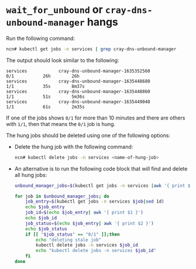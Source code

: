 # `wait_for_unbound` or `cray-dns-unbound-manager` hangs

Run the following command:

```bash
ncn# kubectl get jobs -n services | grep cray-dns-unbound-manager
```

The output should look similar to the following:
```text
services            cray-dns-unbound-manager-1635352560                  0/1           26h        26h
services            cray-dns-unbound-manager-1635448680                  1/1           35s        8m37s
services            cray-dns-unbound-manager-1635448860                  1/1           51s        5m36s
services            cray-dns-unbound-manager-1635449040                  1/1           61s        2m35s
```

If one of the jobs shows `0/1` for more than 10 minutes and there are others with `1/1`, then that means the `0/1` job is hung.

The hung jobs should be deleted using one of the following options:

* Delete the hung job with the following command:

	```bash
	ncn# kubectl delete jobs -n services <name-of-hung-job>
    ```

* An alternative is to run the following code block that will find and delete all hung jobs:

	```bash
    unbound_manager_jobs=$(kubectl get jobs -n services |awk '{ print $1 }'|grep unbound-manager)

    for job in $unbound_manager_jobs; do
        job_entry=$(kubectl get jobs -n services $job|sed 1d)
        echo $job_entry
        job_id=$(echo $job_entry| awk '{ print $1 }')
        echo $job_id
        job_status=$(echo $job_entry| awk '{ print $2 }')
        echo $job_status
    	if [[ "$job_status" == "0/1" ]];then
            echo "deleting stale job"
    		kubectl delete jobs -n services $job_id
            echo "kubectl delete jobs -n services $job_id"
        fi
    done
	```
